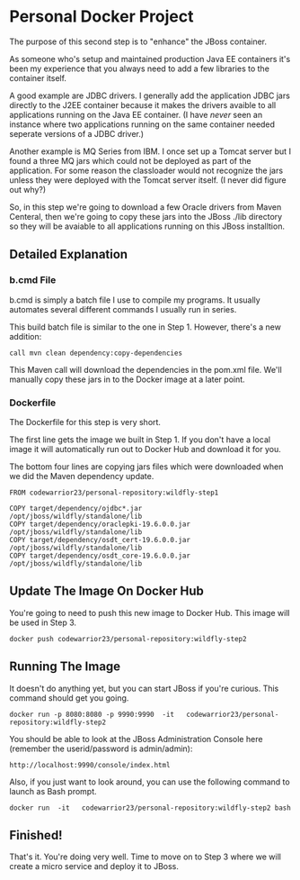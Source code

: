 # Personal Docker Project

The purpose of this second step is to "enhance" the JBoss container.

As someone who's setup and maintained production Java EE containers it's been my experience that you always need to add a few libraries to the container itself.

A good example are JDBC drivers.  I generally add the application JDBC jars directly to the J2EE container because it makes the drivers avaible to all applications running on the Java EE container.  (I have *never* seen an instance where two applications running on the same container needed seperate versions of a JDBC driver.)

Another example is MQ Series from IBM.  I once set up a Tomcat server but I found a three MQ jars which could not be deployed as part of the application.  For some reason the classloader would not recognize the jars unless they were deployed with the Tomcat server itself.  (I never did figure out why?)

So, in this step we're going to download a few Oracle drivers from Maven Centeral, then we're going to copy these jars into the JBoss ./lib directory so they will be avaiable to all applications running on this JBoss installtion.

## Detailed Explanation


###  b.cmd File
b.cmd is simply a batch file I use to compile my programs.  It usually automates several different commands I usually run in series.  

This build batch file is similar to the one in Step 1.  However, there's a new addition:

```text
call mvn clean dependency:copy-dependencies
```

This Maven call will download the dependencies in the pom.xml file.  We'll manually copy these jars in to the Docker image at a later point.


###  Dockerfile
The Dockerfile for this step is very short.

The first line gets the image we built in Step 1.  If you don't have a local image it will automatically run out to Docker Hub and download it for you.

The bottom four lines are copying jars files which were downloaded when we did the Maven dependency update.

```text
FROM codewarrior23/personal-repository:wildfly-step1

COPY target/dependency/ojdbc*.jar              /opt/jboss/wildfly/standalone/lib
COPY target/dependency/oraclepki-19.6.0.0.jar  /opt/jboss/wildfly/standalone/lib
COPY target/dependency/osdt_cert-19.6.0.0.jar  /opt/jboss/wildfly/standalone/lib
COPY target/dependency/osdt_core-19.6.0.0.jar  /opt/jboss/wildfly/standalone/lib
```

## Update The Image On Docker Hub
You're going to need to push this new image to Docker Hub.  This image will be used in Step 3.

```text
docker push codewarrior23/personal-repository:wildfly-step2
```

## Running The Image
It doesn't do anything yet, but you can start JBoss if you're curious.  This command should get you going.

```text
docker run -p 8080:8080 -p 9990:9990  -it   codewarrior23/personal-repository:wildfly-step2
```

You should be able to look at the JBoss Administration Console here (remember the userid/password is admin/admin):

```text
http://localhost:9990/console/index.html
```

Also, if you just want to look around, you can use the following command to launch
as Bash prompt.  

```text
docker run  -it   codewarrior23/personal-repository:wildfly-step2 bash
```

## Finished!
That's it.  You're doing very well.  Time to move on to Step 3 where we will create
a micro service and deploy it to JBoss.
